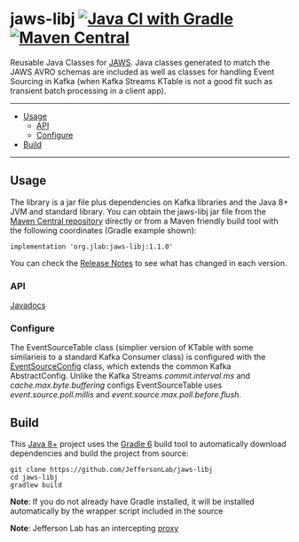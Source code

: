 # jaws-libj [![Java CI with Gradle](https://github.com/JeffersonLab/jaws-libj/actions/workflows/gradle.yml/badge.svg)](https://github.com/JeffersonLab/jaws-libj/actions/workflows/gradle.yml) [![Maven Central](https://badgen.net/maven/v/maven-central/org.jlab/jaws-libj)](https://repo1.maven.org/maven2/org/jlab/jaws-libj/)
Reusable Java Classes for [JAWS](https://github.com/JeffersonLab/jaws).  Java classes generated to match the JAWS AVRO schemas are included as well as classes for handling Event Sourcing in Kafka (when Kafka Streams KTable is not a good fit such as transient batch processing in a client app).

---
 - [Usage](https://github.com/JeffersonLab/jaws-libj#usage)
   - [API](https://github.com/JeffersonLab/jaws-libj#api)  
   - [Configure](https://github.com/JeffersonLab/jaws-libj#configure)  
 - [Build](https://github.com/JeffersonLab/jaws-libj#build)
---

## Usage
The library is a jar file plus dependencies on Kafka libraries and the Java 8+ JVM and standard library.  You can obtain the jaws-libj jar file from the [Maven Central repository](https://repo1.maven.org/maven2/org/jlab/jaws-libj/) directly or from a Maven friendly build tool with the following coordinates (Gradle example shown):
```
implementation 'org.jlab:jaws-libj:1.1.0'
```
You can check the [Release Notes](https://github.com/JeffersonLab/jaws-libj/releases) to see what has changed in each version.  

### API
[Javadocs](https://jeffersonlab.github.io/jaws-libj)

### Configure
The EventSourceTable class (simplier version of KTable with some similarieis to a standard Kafka Consumer class) is configured with the [EventSourceConfig](https://github.com/JeffersonLab/jaws-libj/blob/main/src/main/java/org/jlab/jaws/eventsource/EventSourceConfig.java) class, which extends the common Kafka AbstractConfig.  Unlike the Kafka Streams _commit.interval.ms_ and _cache.max.byte.buffering_ configs EventSourceTable uses _event.source.poll.millis_ and _event.source.max.poll.before.flush_.

## Build
This [Java 8+](https://adoptopenjdk.net/) project uses the [Gradle 6](https://gradle.org/) build tool to automatically download dependencies and build the project from source:

```
git clone https://github.com/JeffersonLab/jaws-libj
cd jaws-libj
gradlew build
```
**Note**: If you do not already have Gradle installed, it will be installed automatically by the wrapper script included in the source

**Note**: Jefferson Lab has an intercepting [proxy](https://gist.github.com/slominskir/92c25a033db93a90184a5994e71d0b78)
